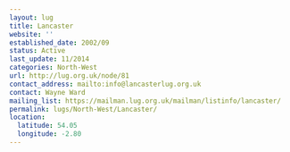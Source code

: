 ```yaml
---
layout: lug
title: Lancaster
website: ''
established_date: 2002/09
status: Active
last_update: 11/2014
categories: North-West
url: http://lug.org.uk/node/81
contact_address: mailto:info@lancasterlug.org.uk
contact: Wayne Ward
mailing_list: https://mailman.lug.org.uk/mailman/listinfo/lancaster/
permalink: lugs/North-West/Lancaster/
location:
  latitude: 54.05
  longitude: -2.80
---
```

